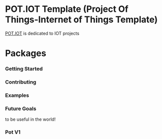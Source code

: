# POT.IOT Template (Project Of Things-Internet of Things Template)

[POT.IOT](https://potframework.com/iot) is dedicated to IOT projects


# Packages

### Getting Started

### Contributing

### Examples

### Future Goals

to be useful in the world!

### Pot V1

